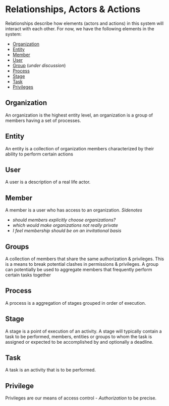 # Relationships, Actors & Actions
Relationships describe how elements (actors and actions) in this system will interact with each other.
For now, we have the following elements in the system:
* [Organization](##Organization)
* [Entity](##Entity)
* [Member](##Member)
* [User](##User)
* [Group](##Groups) (_under discussion_)
* [Process](##Process)
* [Stage](##Stage)
* [Task](##Task)
* [Privileges](##Privilege)

## Organization
An organization is the highest entity level, an organization is a group of members having a set of processes.

## Entity
An entity is a collection of organization members characterized by their ability to perform certain actions

## User
A user is a description of a real life actor.

## Member
A member is a user who has access to an organization. 
*Sidenotes*
* _should members explicitly choose organizations?_
* _which would make organizations not really private_
* _I feel membership should be on an invitational basis_


## Groups
A collection of members that share the same authorization & privileges. This is a means to break potential clashes in permissions & privileges.
A group can potentially be used to aggregate members that frequently perform certain tasks together

## Process
A process is a aggregation of stages grouped in order of execution.

## Stage
A stage is a point of execution of an activity. A stage will typically contain a task to be performed, members, entities or groups to whom the task is assigned or expected to be accomplished by and optionally a deadline.

## Task
A task is an activity that is to be performed.

## Privilege
Privileges are our means of access control - *Authorization* to be precise.
